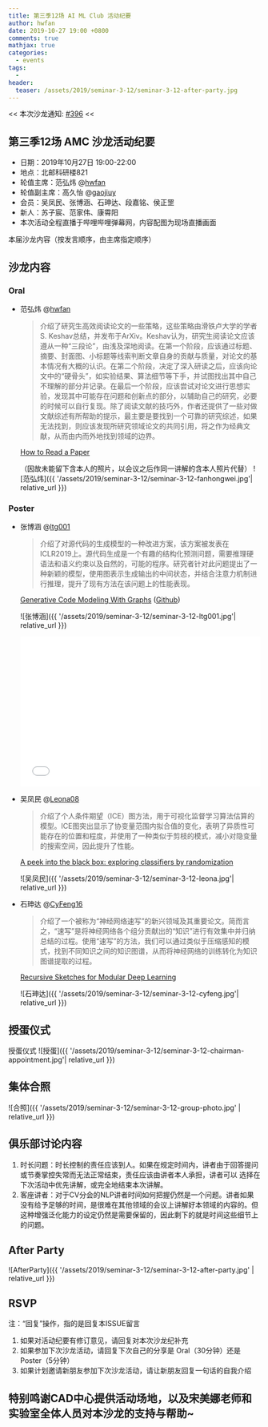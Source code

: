 ```yaml
---
title: 第三季12场 AI ML Club 活动纪要
author: hwfan
date: 2019-10-27 19:00 +0800
comments: true
mathjax: true
categories: 
  - events
tags:
  - 
header:
  teaser: /assets/2019/seminar-3-12/seminar-3-12-after-party.jpg
---
```


<< 本次沙龙通知: [#396](https://github.com/BUPT/ai-ml.club/issues/396)  <<

## 第三季12场 AMC 沙龙活动纪要

- 日期：2019年10月27日 19:00-22:00
- 地点：北邮科研楼821
- 轮值主席：范弘炜 @[hwfan](https://github.com/hwfan)
- 轮值副主席：高久怡 @[gaojiuy](https://github.com/gaojiuy)
- 会员：吴凤民、张博涵、石珅达、段嘉铭、侯正罡
- 新人：苏子宸、范家伟、康霄阳
- 本次活动全程直播于哔哩哔哩弹幕网，内容配图为现场直播画面

本届沙龙内容（按发言顺序，由主席指定顺序）

## 沙龙内容

### Oral

- 范弘炜 @[hwfan](https://github.com/hwfan)

  >介绍了研究生高效阅读论文的一些策略，这些策略由滑铁卢大学的学者S. Keshav总结，并发布于ArXiv。Keshav认为，研究生阅读论文应该遵从一种“三段论”，由浅及深地阅读。在第一个阶段，应该通过标题、摘要、封面图、小标题等线索判断文章自身的贡献与质量，对论文的基本情况有大概的认识。在第二个阶段，决定了深入研读之后，应该向论文中的“硬骨头”，如实验结果、算法细节等下手，并试图找出其中自己不理解的部分并记录。在最后一个阶段，应该尝试对论文进行思想实验，发现其中可能存在问题和创新点的部分，以辅助自己的研究，必要的时候可以自行复现。除了阅读文献的技巧外，作者还提供了一些对做文献综述有所帮助的提示，最主要是要找到一个可靠的研究综述，如果无法找到，则应该发现所研究领域论文的共同引用，将之作为经典文献，从而由内而外地找到领域的边界。

  [How to Read a Paper](https://web.stanford.edu/class/ee384m/Handouts/HowtoReadPaper.pdf)

  （因故未能留下含本人的照片，以会议之后作同一讲解的含本人照片代替）
    ![范弘炜]({{ '/assets/2019/seminar-3-12/seminar-3-12-fanhongwei.jpg'| relative_url }})

### Poster

- 张博涵 @[ltg001](https://github.com/ltg001)

  >介绍了对源代码的生成模型的一种改进方案，该方案被发表在ICLR2019上。源代码生成是一个有趣的结构化预测问题，需要推理硬语法和语义约束以及自然的，可能的程序。研究者针对此问题提出了一种新颖的模型，使用图表示生成输出的中间状态，并结合注意力机制进行推理，提升了现有方法在该问题上的性能表现。
  
  [Generative Code Modeling With Graphs](https://arxiv.org/pdf/1805.08490.pdf)
  ([Github](https://github.com/Microsoft/graph-based-code-modelling))

  ![张博涵]({{ '/assets/2019/seminar-3-12/seminar-3-12-ltg001.jpg'| relative_url }})

  <div class="zoom-container" style="
      position: relative;
      padding-bottom:56.25%;
      padding-top:30px;
      height:0;
      overflow:hidden;
  ">
    <iframe
      src='{{ '/assets/js/viewer-js/' | relative_url }}#{{ '/assets/2019/seminar-3-12/ltg001.pdf' | relative_url }}'
      width='560'
      height='315'
      allowfullscreen
      webkitallowfullscreen
      frameborder="0"
      style="
        position: absolute;
        top:0;
        left:0;
        width:100%;
        height:100%;
      "
    ></iframe>
  </div>

- 吴凤民 @[Leona08](https://github.com/Leona08)
  
  >介绍了个人条件期望（ICE）图方法，用于可视化监督学习算法估算的模型。ICE图突出显示了协变量范围内拟合值的变化，表明了异质性可能存在的位置和程度，并使用了一种类似于剪枝的模式，减小对隐变量的搜索空间，因此提升了性能。

  [A peek into the black box: exploring classifiers by randomization](https://arxiv.org/pdf/1309.6392.pdf)

  ![吴凤民]({{ '/assets/2019/seminar-3-12/seminar-3-12-leona.jpg'| relative_url }})

- 石珅达 @[CyFeng16](https://github.com/CyFeng16)

  >介绍了一个被称为“神经网络速写”的新兴领域及其重要论文。简而言之，“速写”是将神经网络各个组分贡献出的“知识”进行有效集中并归纳总结的过程。使用“速写”的方法，我们可以通过类似于压缩感知的模式，找到不同知识之间的知识图谱，从而将神经网络的训练转化为知识图谱提取的过程。

  [Recursive Sketches for Modular Deep Learning](https://arxiv.org/abs/1905.12730)

  ![石珅达]({{ '/assets/2019/seminar-3-12/seminar-3-12-cyfeng.jpg'| relative_url }})

## 授蛋仪式

授蛋仪式
![授蛋]({{ '/assets/2019/seminar-3-12/seminar-3-12-chairman-appointment.jpg'| relative_url }})

## 集体合照

![合照]({{ '/assets/2019/seminar-3-12/seminar-3-12-group-photo.jpg' | relative_url }})

## 俱乐部讨论内容

1. 时长问题：时长控制的责任应该到人。如果在规定时间内，讲者由于回答提问或节奏掌控失常而无法正常结束，责任应该由讲者本人承担，讲者可以
选择在下次活动中优先讲解，或完全地结束本次讲解。
2. 客座讲者：对于CV分会的NLP讲者时间如何把握仍然是一个问题。讲者如果没有给予足够的时间，是很难在其他领域的会议上讲解好本领域的内容的。但这种增强泛化能力的设定仍然是需要保留的，因此剩下的就是时间这些细节上的问题。

## After Party

![AfterParty]({{ '/assets/2019/seminar-3-12/seminar-3-12-after-party.jpg' | relative_url }})

## RSVP

注：“回复”操作，指的是回复本ISSUE留言

1. 如果对活动纪要有修订意见，请回复对本次沙龙纪补充
2. 如果参加下次沙龙活动，请回复下次自己的分享是 Oral（30分钟）还是Poster（5分钟）
3. 如果计划邀请新朋友参加下次沙龙活动，请让新朋友回复一句话的自我介绍

## 特别鸣谢CAD中心提供活动场地，以及宋美娜老师和实验室全体人员对本沙龙的支持与帮助~

